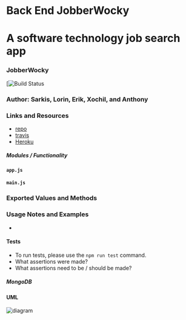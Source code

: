 # Back End JobberWocky
A software technology job search app
==============================================

### JobberWocky
[![Build Status]()

### Author: Sarkis, Lorin, Erik, Xochil, and Anthony

### Links and Resources
* [repo](https://github.com/techhired/back_end_getTheJob)
* [travis]()
* [Heroku]()

##### Modules / Functionality
#### `app.js`
#### `main.js`

### Exported Values and Methods


### Usage Notes and Examples
*

#### Tests
* To run tests, please use the `npm run test` command.
* What assertions were made?
* What assertions need to be / should be made?

##### MongoDB


#### UML
![diagram]()
